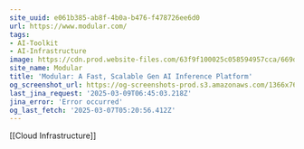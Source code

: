 ```yaml
---
site_uuid: e061b385-ab8f-4b0a-b476-f478726ee6d0
url: https://www.modular.com/
tags:
- AI-Toolkit
- AI-Infrastructure
image: https://cdn.prod.website-files.com/63f9f100025c058594957cca/669d3b736774be32546faf08_OGI-Modular-07212024.jpg
site_name: Modular
title: 'Modular: A Fast, Scalable Gen AI Inference Platform'
og_screenshot_url: https://og-screenshots-prod.s3.amazonaws.com/1366x768/80/false/3ebb2f29af869bcb006daec0b2e69eb5c2fad680db28ff41975f05898474a19f.jpeg
last_jina_request: '2025-03-09T06:45:03.218Z'
jina_error: 'Error occurred'
og_last_fetch: '2025-03-07T05:20:56.412Z'
---
```

[[Cloud Infrastructure]]
